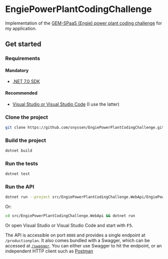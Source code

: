 # EngiePowerPlantCodingChallenge

Implementation of the [GEM-SPaaS (Engie) power plant coding challenge](https://github.com/gem-spaas/powerplant-coding-challenge) for my application.

## Get started

### Requirements

#### Mandatory

- [.NET 7.0 SDK](https://dotnet.microsoft.com/en-us/download/dotnet/7.0)

#### Recommended

- [Visual Studio or Visual Studio Code](https://visualstudio.microsoft.com) (I use the latter)

### Clone the project

```sh
git clone https://github.com/snyssen/EngiePowerPlantCodingChallenge.git && cd EngiePowerPlantCodingChallenge
```

### Build the project

```sh
dotnet build
```

### Run the tests

```sh
dotnet test
```

### Run the API

```sh
dotnet run --project src/EngiePowerPlantCodingChallenge.WebApi/EngiePowerPlantCodingChallenge.WebApi.csproj
```

Or:

```sh
cd src/EngiePowerPlantCodingChallenge.WebApi && dotnet run
```

Or open Visual Studio or Visual Studio Code and start with <kbd>F5</kbd>.

The API is accessible on port `8888` and provides a single endpoint at `/productionplan`. It also comes bundled with a Swagger, which can be accessed at [`/swagger`](http://localhost:8888/swagger/index.html). You can either use Swagger to hit the endpoint, or an independent HTTP client such as [Postman](https://www.postman.com)
